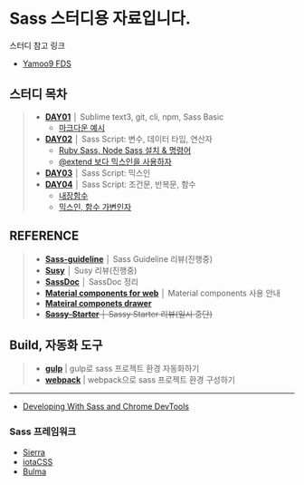 # Sass 스터디용 자료입니다.

스터디 참고 링크

* [Yamoo9 FDS](https://github.com/chiabi88/FDS/tree/3rd_FDS)

## 스터디 목차

> - __[DAY01](DAY01/README.md)__ │ Sublime text3, git, cli, npm, Sass Basic
> 	+ [마크다운 예시](DAY01/markdown.md)
> - __[DAY02](DAY02/README.md)__ │ Sass Script: 변수, 데이터 타입, 연산자
>	+ [Ruby Sass, Node Sass 설치 & 명령어](DAY02/sass.md)
>	+ [@extend 보다 믹스인을 사용하자](DAY02/extend.md)
> - __[DAY03](DAY03/README.md)__ │ Sass Script: 믹스인
> - __[DAY04](DAY04/README.md)__ │ Sass Script: 조건문, 반복문, 함수
>	+ [내장함수](DAY04/Functions.md)
>	+ [믹스인, 함수 가변인자](DAY04/Arglist.md)

## REFERENCE

> - __[Sass-guideline](REFERENCE/Sass-guideline/README.md)__ │ Sass Guideline 리뷰(진행중)
> - __[Susy](REFERENCE/Susy/README.md)__ │ Susy 리뷰(진행중)
> - __[SassDoc](REFERENCE/SassDoc/README.md)__ │ SassDoc 정리
> - __[Material components for web](REFERENCE/material-components/README.md)__ │ Material components 사용 안내
> - __[Mateiral componets drawer](https://github.com/chiabi88/Sass-project/blob/master/test/mdc-drawer/RTL.md)__
> - ~~__[Sassy-Starter](REFERENCE/Sassy-Starter/README.md)__ │ Sassy Starter 리뷰(일시 중단)~~

## Build, 자동화 도구

> - __[gulp](sass_with_gulp/README.md)__ | gulp로 sass 프로젝트 환경 자동화하기
> - __[webpack](sass_with_webpack/README.md)__ | webpack으로 sass 프로젝트 환경 구성하기

***

+ [Developing With Sass and Chrome DevTools](https://code.tutsplus.com/tutorials/developing-with-sass-and-chrome-devtools--net-32805)

### Sass 프레임워크
+ [Sierra](http://sierra-library.github.io/)
+ [iotaCSS](https://www.iotacss.com/)
+ [Bulma](http://bulma.io/)